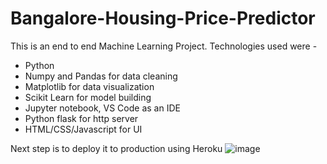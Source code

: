 # Bangalore-Housing-Price-Predictor
This is an end to end Machine Learning Project. Technologies used were - 
- Python
- Numpy and Pandas for data cleaning
- Matplotlib for data visualization
- Scikit Learn for model building
- Jupyter notebook, VS Code as an IDE
- Python flask for http server
- HTML/CSS/Javascript for UI

Next step is to deploy it to production using Heroku
![image](https://user-images.githubusercontent.com/31176404/104717422-4cf3a180-574f-11eb-8a6c-839f08d7021c.png)
